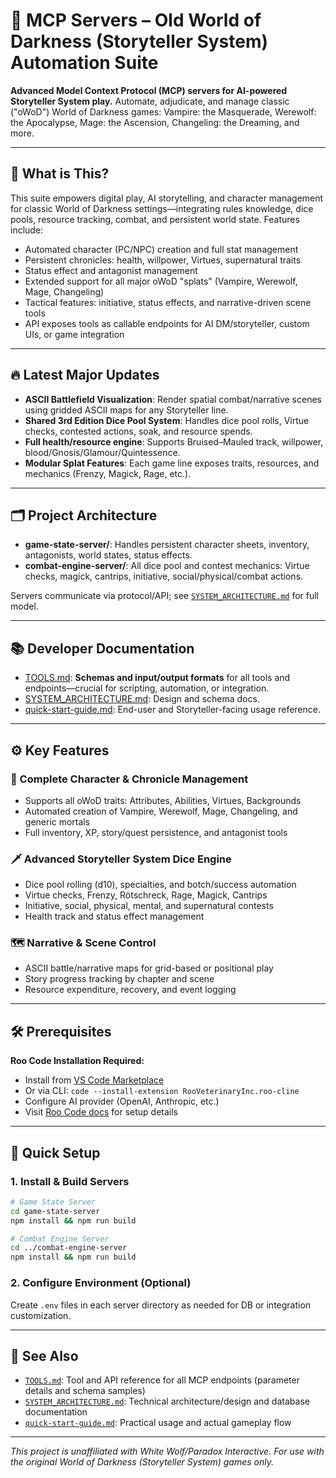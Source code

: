 # 🦇 MCP Servers – Old World of Darkness (Storyteller System) Automation Suite

**Advanced Model Context Protocol (MCP) servers for AI-powered Storyteller System play.** Automate, adjudicate, and manage classic ("oWoD") World of Darkness games: Vampire: the Masquerade, Werewolf: the Apocalypse, Mage: the Ascension, Changeling: the Dreaming, and more.

---

## 🎲 What is This?

This suite empowers digital play, AI storytelling, and character management for classic World of Darkness settings—integrating rules knowledge, dice pools, resource tracking, combat, and persistent world state. Features include:

- Automated character (PC/NPC) creation and full stat management
- Persistent chronicles: health, willpower, Virtues, supernatural traits
- Status effect and antagonist management
- Extended support for all major oWoD "splats" (Vampire, Werewolf, Mage, Changeling)
- Tactical features: initiative, status effects, and narrative-driven scene tools
- API exposes tools as callable endpoints for AI DM/storyteller, custom UIs, or game integration

---

## 🔥 Latest Major Updates

- **ASCII Battlefield Visualization**: Render spatial combat/narrative scenes using gridded ASCII maps for any Storyteller line.
- **Shared 3rd Edition Dice Pool System**: Handles dice pool rolls, Virtue checks, contested actions, soak, and resource spends.
- **Full health/resource engine**: Supports Bruised–Mauled track, willpower, blood/Gnosis/Glamour/Quintessence.
- **Modular Splat Features**: Each game line exposes traits, resources, and mechanics (Frenzy, Magick, Rage, etc.).

---

## 🗂️ Project Architecture

- **game-state-server/**: Handles persistent character sheets, inventory, antagonists, world states, status effects.
- **combat-engine-server/**: All dice pool and contest mechanics: Virtue checks, magick, cantrips, initiative, social/physical/combat actions.

Servers communicate via protocol/API; see [`SYSTEM_ARCHITECTURE.md`](SYSTEM_ARCHITECTURE.md) for full model.

---

## 📚 Developer Documentation

- [TOOLS.md](./TOOLS.md): **Schemas and input/output formats** for all tools and endpoints—crucial for scripting, automation, or integration.
- [SYSTEM_ARCHITECTURE.md](./SYSTEM_ARCHITECTURE.md): Design and schema docs.
- [quick-start-guide.md](./quick-start-guide.md): End-user and Storyteller-facing usage reference.

---

## ⚙️ Key Features

### 🧛 Complete Character & Chronicle Management
- Supports all oWoD traits: Attributes, Abilities, Virtues, Backgrounds
- Automated creation of Vampire, Werewolf, Mage, Changeling, and generic mortals
- Full inventory, XP, story/quest persistence, and antagonist tools

### 🗡️ Advanced Storyteller System Dice Engine
- Dice pool rolling (d10), specialties, and botch/success automation
- Virtue checks, Frenzy, Rötschreck, Rage, Magick, Cantrips
- Initiative, social, physical, mental, and supernatural contests
- Health track and status effect management

### 🗺️ Narrative & Scene Control
- ASCII battle/narrative maps for grid-based or positional play
- Story progress tracking by chapter and scene
- Resource expenditure, recovery, and event logging

---

## 🛠️ Prerequisites

**Roo Code Installation Required:**
- Install from [VS Code Marketplace](https://marketplace.visualstudio.com/items?itemName=RooVeterinaryInc.roo-cline)
- Or via CLI: `code --install-extension RooVeterinaryInc.roo-cline`
- Configure AI provider (OpenAI, Anthropic, etc.)
- Visit [Roo Code docs](https://docs.roocode.com) for setup details

---

## 🚀 Quick Setup

### 1. **Install & Build Servers**
```bash
# Game State Server
cd game-state-server
npm install && npm run build

# Combat Engine Server  
cd ../combat-engine-server
npm install && npm run build
```

### 2. **Configure Environment** (Optional)
Create `.env` files in each server directory as needed for DB or integration customization.

---

## 🧩 See Also

- [`TOOLS.md`](TOOLS.md): Tool and API reference for all MCP endpoints (parameter details and schema samples)
- [`SYSTEM_ARCHITECTURE.md`](SYSTEM_ARCHITECTURE.md): Technical architecture/design and database documentation
- [`quick-start-guide.md`](quick-start-guide.md): Practical usage and actual gameplay flow

---

_This project is unaffiliated with White Wolf/Paradox Interactive. For use with the original World of Darkness (Storyteller System) games only._
